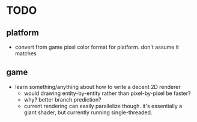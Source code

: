 # TODO

## platform

* convert from game pixel color format for platform. don't assume it matches

## game

* learn something/anything about how to write a decent 2D renderer
    + would drawing entity-by-entity rather than pixel-by-pixel be faster?
    + why? better branch prediction?
    + current rendering can easily parallelize though. it's essentially a giant shader,
      but currently running single-threaded.